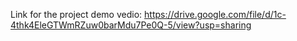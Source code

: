 Link for the project demo vedio:
https://drive.google.com/file/d/1c-4thk4EleGTWmRZuw0barMdu7Pe0Q-5/view?usp=sharing